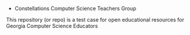 * Constellations Computer Science Teachers Group

This repository (or repo) is a test case for open educational resources for Georgia Computer Science Educators
